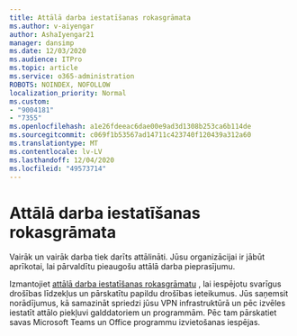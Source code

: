 ```yaml
---
title: Attālā darba iestatīšanas rokasgrāmata
ms.author: v-aiyengar
author: AshaIyengar21
manager: dansimp
ms.date: 12/03/2020
ms.audience: ITPro
ms.topic: article
ms.service: o365-administration
ROBOTS: NOINDEX, NOFOLLOW
localization_priority: Normal
ms.custom:
- "9004181"
- "7355"
ms.openlocfilehash: a1e26fdeeac6dae00e9ad3d1308b253ca6b114de
ms.sourcegitcommit: c069f1b53567ad14711c423740f120439a312a60
ms.translationtype: MT
ms.contentlocale: lv-LV
ms.lasthandoff: 12/04/2020
ms.locfileid: "49573714"
---
```

# <a name="remote-work-setup-guide"></a>Attālā darba iestatīšanas rokasgrāmata

Vairāk un vairāk darba tiek darīts attālināti. Jūsu organizācijai ir jābūt aprīkotai, lai pārvaldītu pieaugošu attālā darba pieprasījumu.

Izmantojiet [attālā darba iestatīšanas rokasgrāmatu](https://go.microsoft.com/fwlink/?linkid=2142062) , lai iespējotu svarīgus drošības līdzekļus un pārskatītu papildu drošības ieteikumus. Jūs saņemsit norādījumus, kā samazināt spriedzi jūsu VPN infrastruktūrā un pēc izvēles iestatīt attālo piekļuvi galddatoriem un programmām. Pēc tam pārskatiet savas Microsoft Teams un Office programmu izvietošanas iespējas.

